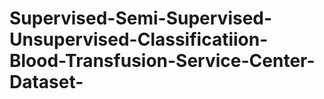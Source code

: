 # Supervised-Semi-Supervised-Unsupervised-Classificatiion-Blood-Transfusion-Service-Center-Dataset-
